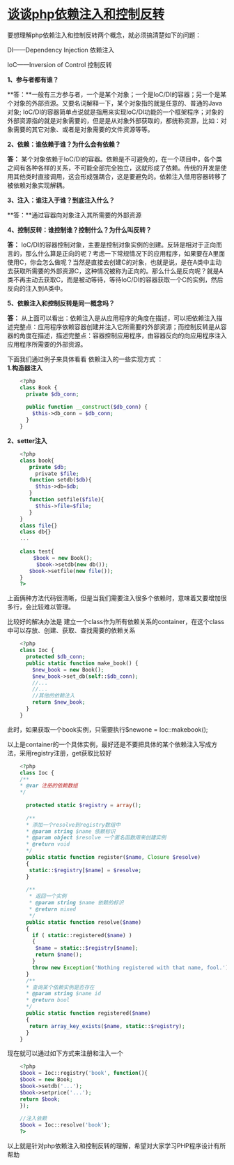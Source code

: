 # [谈谈php依赖注入和控制反转][0]


要想理解php依赖注入和控制反转两个概念，就必须搞清楚如下的问题：

DI——Dependency Injection 依赖注入

IoC——Inversion of Control 控制反转

**1、参与者都有谁？**

**答：**一般有三方参与者，一个是某个对象；一个是IoC/DI的容器；另一个是某个对象的外部资源。又要名词解释一下，某个对象指的就是任意的、普通的Java对象; IoC/DI的容器简单点说就是指用来实现IoC/DI功能的一个框架程序；对象的外部资源指的就是对象需要的，但是是从对象外部获取的，都统称资源，比如：对象需要的其它对象、或者是对象需要的文件资源等等。

**2、依赖：谁依赖于谁？为什么会有依赖？**

**答：** 某个对象依赖于IoC/DI的容器。依赖是不可避免的，在一个项目中，各个类之间有各种各样的关系，不可能全部完全独立，这就形成了依赖。传统的开发是使用其他类时直接调用，这会形成强耦合，这是要避免的。依赖注入借用容器转移了被依赖对象实现解耦。

**3、注入：谁注入于谁？到底注入什么？**

**答：**通过容器向对象注入其所需要的外部资源

**4、控制反转：谁控制谁？控制什么？为什么叫反转？**

**答：** IoC/DI的容器控制对象，主要是控制对象实例的创建。反转是相对于正向而言的，那么什么算是正向的呢？考虑一下常规情况下的应用程序，如果要在A里面使用C，你会怎么做呢？当然是直接去创建C的对象，也就是说，是在A类中主动去获取所需要的外部资源C，这种情况被称为正向的。那么什么是反向呢？就是A类不再主动去获取C，而是被动等待，等待IoC/DI的容器获取一个C的实例，然后反向的注入到A类中。

**5、依赖注入和控制反转是同一概念吗？**

**答：** 从上面可以看出：依赖注入是从应用程序的角度在描述，可以把依赖注入描述完整点：应用程序依赖容器创建并注入它所需要的外部资源；而控制反转是从容器的角度在描述，描述完整点：容器控制应用程序，由容器反向的向应用程序注入应用程序所需要的外部资源。 

下面我们通过例子来具体看看 依赖注入的一些实现方式 ：  
**1.构造器注入**
```php
    <?php
    class Book {
      private $db_conn;
      
      public function __construct($db_conn) {
        $this->db_conn = $db_conn;
      }
    }
```

**2、setter注入**
```php
    <?php   
    class book{
       private $db;
    　　　private $file;
       function setdb($db){
         $this->db=$db;
       }
       function setfile($file){
         $this->file=$file;
       }
    }
    class file{}
    class db{}
    ...
     
    class test{
    　　 $book = new Book();
     　　 $book->setdb(new db()); 
       $book->setfile(new file());
    }
    ?>
```

上面俩种方法代码很清晰，但是当我们需要注入很多个依赖时，意味着又要增加很多行，会比较难以管理。

比较好的解决办法是 建立一个class作为所有依赖关系的container，在这个class中可以存放、创建、获取、查找需要的依赖关系

```php
    <?php
    class Ioc {
      protected $db_conn;
      public static function make_book() {
        $new_book = new Book();
        $new_book->set_db(self::$db_conn);
        //...
        //...
        //其他的依赖注入
        return $new_book;
      }
    }
```
此时，如果获取一个book实例，只需要执行$newone = Ioc::makebook();

以上是container的一个具体实例，最好还是不要把具体的某个依赖注入写成方法，采用registry注册，get获取比较好

```php
    <?php
    class Ioc {
    /**
    * @var 注册的依赖数组
    */
      
      protected static $registry = array();
      
      /**
      * 添加一个resolve到registry数组中
      * @param string $name 依赖标识
      * @param object $resolve 一个匿名函数用来创建实例
      * @return void
      */
      public static function register($name, Closure $resolve)
      {
       static::$registry[$name] = $resolve;
      }
      
      /**
       * 返回一个实例
       * @param string $name 依赖的标识
       * @return mixed
       */
      public static function resolve($name)
      {
        if ( static::registered($name) )
        {
         $name = static::$registry[$name];
         return $name();
        }
        throw new Exception('Nothing registered with that name, fool.');
      }
      /**
      * 查询某个依赖实例是否存在
      * @param string $name id
      * @return bool 
      */
      public static function registered($name)
      {
       return array_key_exists($name, static::$registry);
      }
    }
```

现在就可以通过如下方式来注册和注入一个

```php
    <?php
    $book = Ioc::registry('book', function(){
    $book = new Book;
    $book->setdb('...');
    $book->setprice('...');
    return $book;
    });
      
    //注入依赖
    $book = Ioc::resolve('book');
    ?>
```
以上就是针对php依赖注入和控制反转的理解，希望对大家学习PHP程序设计有所帮助

[0]: http://www.cnblogs.com/phpper/p/6716375.html